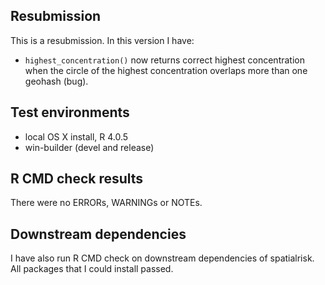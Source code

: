 ## Resubmission
This is a resubmission. In this version I have:

* `highest_concentration()` now returns correct highest concentration when the circle of the highest concentration overlaps more than one geohash (bug). 

## Test environments
* local OS X install, R 4.0.5
* win-builder (devel and release)

## R CMD check results
There were no ERRORs, WARNINGs or NOTEs. 

## Downstream dependencies
I have also run R CMD check on downstream dependencies of spatialrisk.
All packages that I could install passed.


